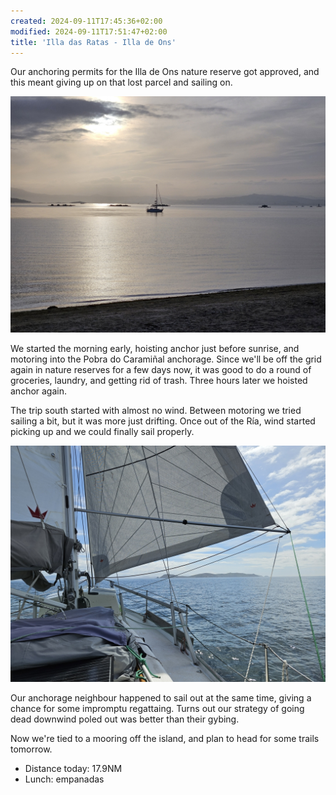 ```yaml
---
created: 2024-09-11T17:45:36+02:00
modified: 2024-09-11T17:51:47+02:00
title: 'Illa das Ratas - Illa de Ons'
---
```


Our anchoring permits for the Illa de Ons nature reserve got approved, and this meant giving up on that lost parcel and sailing on.

![Image](../2024/2c634aa0f44dfbfd363b486522ce65be.jpg) 

We started the morning early, hoisting anchor just before sunrise, and motoring into the Pobra do Caramiñal anchorage. Since we'll be off the grid again in nature reserves for a few days now, it was good to do a round of groceries, laundry, and getting rid of trash. Three hours later we hoisted anchor again.

The trip south started with almost no wind. Between motoring we tried sailing a bit, but it was more just drifting. Once out of the Ría, wind started picking up and we could finally sail properly.

![Image](../2024/884a49a67742de06b63d1f81ac3767d3.jpg) 

Our anchorage neighbour happened to sail out at the same time, giving a chance for some impromptu regattaing. Turns out our strategy of going dead downwind poled out was better than their gybing.

Now we're tied to a mooring off the island, and plan to head for some trails tomorrow. 

* Distance today: 17.9NM
* Lunch: empanadas
